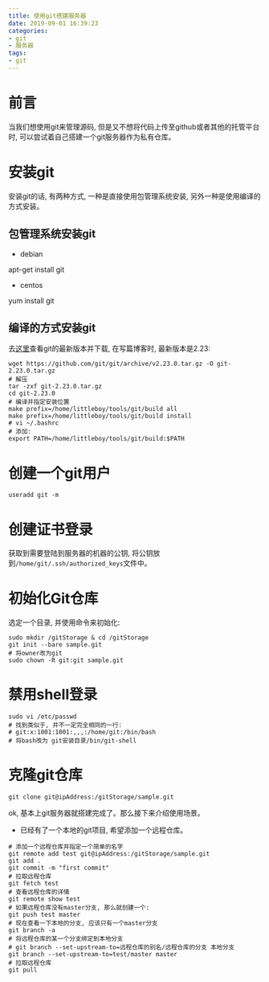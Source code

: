 ```yaml
---
title: 使用git搭建服务器
date: 2019-09-01 16:39:23
categories:
- git
- 服务器
tags:
- git
---
```


# 前言

当我们想使用git来管理源码, 但是又不想将代码上传至github或者其他的托管平台时, 可以尝试着自己搭建一个git服务器作为私有仓库。

<!--more-->

# 安装git

安装git的话, 有两种方式, 一种是直接使用包管理系统安装, 另外一种是使用编译的方式安装。

## 包管理系统安装git

* debian

apt-get install git

* centos

yum install git

## 编译的方式安装git

去[这里](https://github.com/git/git/releases)查看git的最新版本并下载, 在写篇博客时, 最新版本是2.23:

```shell
wget https://github.com/git/git/archive/v2.23.0.tar.gz -O git-2.23.0.tar.gz
# 解压
tar -zxf git-2.23.0.tar.gz
cd git-2.23.0
# 编译并指定安装位置
make prefix=/home/littleboy/tools/git/build all
make prefix=/home/littleboy/tools/git/build install
# vi ~/.bashrc
# 添加:
export PATH=/home/littleboy/tools/git/build:$PATH
```

# 创建一个git用户

```shell
useradd git -m
```

# 创建证书登录

获取到需要登陆到服务器的机器的公钥, 将公钥放到`/home/git/.ssh/authorized_keys`文件中。

# 初始化Git仓库

选定一个目录, 并使用命令来初始化:

```shell
sudo mkdir /gitStorage & cd /gitStorage
git init --bare sample.git
# 将owner改为git
sudo chown -R git:git sample.git
```

# 禁用shell登录

```shell
sudo vi /etc/passwd
# 找到类似于, 并不一定完全相同的一行:
# git:x:1001:1001:,,,:/home/git:/bin/bash
# 将bash改为 git安装目录/bin/git-shell
```

# 克隆git仓库

```shell
git clone git@ipAddress:/gitStorage/sample.git
```

ok, 基本上git服务器就搭建完成了。那么接下来介绍使用场景。

* 已经有了一个本地的git项目, 希望添加一个远程仓库。

```shell
# 添加一个远程仓库并指定一个简单的名字
git remote add test git@ipAddress:/gitStorage/sample.git
git add .
git commit -m "first commit"
# 拉取远程仓库
git fetch test
# 查看远程仓库的详情
git remote show test
# 如果远程仓库没有master分支, 那么就创建一个:
git push test master
# 现在查看一下本地的分支, 应该只有一个master分支
git branch -a
# 将远程仓库的某一个分支绑定到本地分支
# git branch --set-upstream-to=远程仓库的别名/远程仓库的分支 本地分支
git branch --set-upstream-to=test/master master
# 拉取远程仓库
git pull
```
